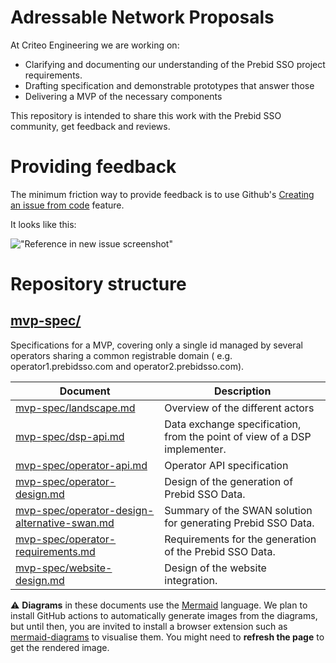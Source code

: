 # Adressable Network Proposals

At Criteo Engineering we are working on:

- Clarifying and documenting our understanding of the Prebid SSO project requirements.
- Drafting specification and demonstrable prototypes that answer those
- Delivering a MVP of the necessary components

This repository is intended to share this work with the Prebid SSO community, get feedback and reviews.

# Providing feedback

The minimum friction way to provide feedback is to use Github's
[Creating an issue from code](https://docs.github.com/en/issues/tracking-your-work-with-issues/creating-an-issue#creating-an-issue-from-code)
feature.

It looks like this:

!["Reference in new issue screenshot"](https://docs.github.com/assets/images/help/repository/open-new-issue-specific-line.png)

# Repository structure

## [mvp-spec/](/mvp-spec)

Specifications for a MVP, covering only a single id managed by several operators sharing a common registrable domain (
e.g. operator1.prebidsso.com and operator2.prebidsso.com).

| Document                                                                                       | Description                                                               |
|------------------------------------------------------------------------------------------------|---------------------------------------------------------------------------|
| [mvp-spec/landscape.md](./mvp-spec/landscape.md)                                               | Overview of the different actors                                          |
| [mvp-spec/dsp-api.md](./mvp-spec/dsp-api.md)                                                   | Data exchange specification, from the point of view of a DSP implementer. |
| [mvp-spec/operator-api.md](./mvp-spec/operator-api.md)                                         | Operator API specification                                                |
| [mvp-spec/operator-design.md](./mvp-spec/operator-design.md)                                   | Design of the generation of Prebid SSO Data.                              |
| [mvp-spec/operator-design-alternative-swan.md](./mvp-spec/operator-design-alternative-swan.md) | Summary of the SWAN solution for generating Prebid SSO Data.              |
| [mvp-spec/operator-requirements.md](./mvp-spec/operator-requirements.md)                       | Requirements for the generation of the Prebid SSO Data.                   |
| [mvp-spec/website-design.md](./mvp-spec/website-design.md)                                     | Design of the website integration.                                        |

⚠️ **Diagrams** in these documents use the [Mermaid](https://mermaidjs.github.io/) language.
We plan to install GitHub actions to automatically generate images from the diagrams, but until then,
you are invited to install a browser extension such as [mermaid-diagrams](https://chrome.google.com/webstore/detail/mermaid-diagrams/phfcghedmopjadpojhmmaffjmfiakfil) to visualise them.
You might need to **refresh the page** to get the rendered image.

